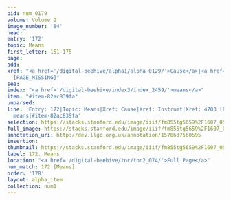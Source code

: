 ```yaml
---
pid: num_0179
volume: Volume 2
image_number: '84'
head: 
entry: '172'
topic: Means
first_letter: 151-175
page: 
add: 
xref: "<a href='/digital-beehive/alpha1/alpha_0129/'>Cause</a>|<a href='/digital-beehive/alpha3/alpha_0481/'>Instrumt</a>|4703
  [PAGE_MISSING]"
see: 
index: "<a href='/digital-beehive/index3/index_2459/'>means</a>"
item: "#item-82ac839fa"
unparsed: 
line: 'Entry: 172|Topic: Means|Xref: Cause|Xref: Instrumt|Xref: 4703 [PAGE_MISSING]|Index:
  means|#item-82ac839fa'
selection: https://stacks.stanford.edu/image/iiif/fm855tg5659%2F1607_0551/766,762,3021,628/full/0/default.jpg
full_image: https://stacks.stanford.edu/image/iiif/fm855tg5659%2F1607_0551/full/full/0/default.jpg
annotation_uri: http://dev.llgc.org.uk/annotation/1570637560595
insertion: 
thumbnail: https://stacks.stanford.edu/image/iiif/fm855tg5659%2F1607_0551/766,762,600,180/250,/0/default.jpg
label: 172. Means
location: "<a href='/digital-beehive/toc/toc2_074/'>Full Page</a>"
num_match: 172 [Means]
order: '178'
layout: alpha_item
collection: num1
---
```

